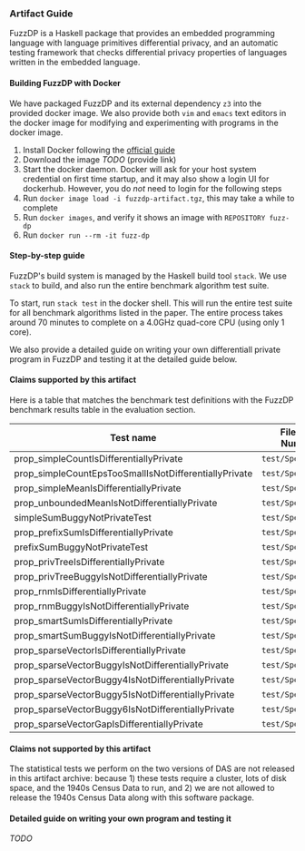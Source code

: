 ### Artifact Guide

FuzzDP is a Haskell package that provides an embedded programming language with
language primitives differential privacy, and an automatic testing framework
that checks differential privacy properties of languages written in the embedded
language.

#### Building FuzzDP with Docker

We have packaged FuzzDP and its external dependency `z3` into the provided
docker image. We also provide both `vim` and `emacs` text editors in the docker
image for modifying and experimenting with programs in the docker image.

1. Install Docker following the [official guide](https://docs.docker.com/install/)
2. Download the image *TODO* (provide link)
3. Start the docker daemon. Docker will ask for your host system credential on first time startup, and it may also show a login UI for dockerhub. However, you do *not* need to login for the following steps
4. Run `docker image load -i fuzzdp-artifact.tgz`, this may take a while to complete
5. Run `docker images`, and verify it shows an image with `REPOSITORY fuzz-dp`
6. Run `docker run --rm -it fuzz-dp`

#### Step-by-step guide

FuzzDP's build system is managed by the Haskell build tool `stack`. We use
`stack` to build, and also run the entire benchmark algorithm test suite.

To start, run `stack test` in the docker shell. This will run the entire test
suite for all benchmark algorithms listed in the paper. The entire process takes
around 70 minutes to complete on a 4.0GHz quad-core CPU (using only 1 core).

We also provide a detailed guide on writing your own differentiall private
program in FuzzDP and testing it at the detailed guide below.

#### Claims supported by this artifact

Here is a table that matches the benchmark test definitions with the FuzzDP
benchmark results table in the evaluation section.

| Test name                                             | File:Line Number   | Evaluation | Correct | Buggy |
|-------------------------------------------------------|--------------------|------------|---------|-------|
| prop_simpleCountIsDifferentiallyPrivate               | `test/Spec.hs:522` | nc         | x       |       |
| prop_simpleCountEpsTooSmallIsNotDifferentiallyPrivate | `test/Spec.hs:522` | nc         |         | x     |
| prop_simpleMeanIsDifferentiallyPrivate                | `test/Spec.hs:530` | nm         | x       |       |
| prop_unboundedMeanIsNotDifferentiallyPrivate          | `test/Spec.hs:534` | nm         |         | x     |
| simpleSumBuggyNotPrivateTest                          | `test/Spec.hs:108` | ns         |         | x     |
| prop_prefixSumIsDifferentiallyPrivate                 | `test/Spec.hs:458` | ps         | x       |       |
| prefixSumBuggyNotPrivateTest                          | `test/Spec.hs:96`  | ps         |         | x     |
| prop_privTreeIsDifferentiallyPrivate                  | `test/Spec.hs:502` | pt         | x       |       |
| prop_privTreeBuggyIsNotDifferentiallyPrivate          | `test/Spec.hs:506` | pt         |         | x     |
| prop_rnmIsDifferentiallyPrivate                       | `test/Spec.hs:435` | rnm        | x       |       |
| prop_rnmBuggyIsNotDifferentiallyPrivate               | `test/Spec.hs:447` | rnm        |         | x     |
| prop_smartSumIsDifferentiallyPrivate                  | `test/Spec.hs:454` | ss         | x       |       |
| prop_smartSumBuggyIsNotDifferentiallyPrivate          | `test/Spec.hs:462` | ss         |         | x     |
| prop_sparseVectorIsDifferentiallyPrivate              | `test/Spec.hs:466` | sv         | x       |       |
| prop_sparseVectorBuggyIsNotDifferentiallyPrivate      | `test/Spec.hs:482` | sv         |         | x     |
| prop_sparseVectorBuggy4IsNotDifferentiallyPrivate     | `test/Spec.hs:490` | sv         |         | x     |
| prop_sparseVectorBuggy5IsNotDifferentiallyPrivate     | `test/Spec.hs:494` | sv         |         | x     |
| prop_sparseVectorBuggy6IsNotDifferentiallyPrivate     | `test/Spec.hs:498` | sv         |         | x     |
| prop_sparseVectorGapIsDifferentiallyPrivate           | `test/Spec.hs:514` | svGap      | x       |       |

#### Claims not supported by this artifact

The statistical tests we perform on the two versions of DAS are not released in
this artifact archive: because 1) these tests require a cluster, lots of disk
space, and the 1940s Census Data to run, and 2) we are not allowed to release
the 1940s Census Data along with this software package.

#### Detailed guide on writing your own program and testing it

*TODO*
